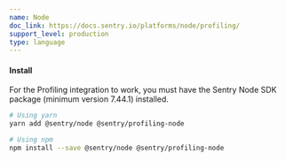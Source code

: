 ```yaml
---
name: Node
doc_link: https://docs.sentry.io/platforms/node/profiling/
support_level: production
type: language
---
```


#### Install

For the Profiling integration to work, you must have the Sentry Node SDK package (minimum version 7.44.1) installed.

```bash
# Using yarn
yarn add @sentry/node @sentry/profiling-node

# Using npm
npm install --save @sentry/node @sentry/profiling-node
```
